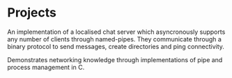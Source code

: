 # Projects

An implementation of a localised chat server which asyncronously supports any number 
of clients through named-pipes. They communicate through a binary protocol to send
messages, create directories and ping connectivity.

Demonstrates networking knowledge through implementations of pipe and process management in C.